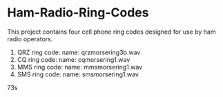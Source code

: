 # Ham-Radio-Ring-Codes

This project contains four cell phone ring codes designed for use by ham radio operators.

1. QRZ ring code: name: qrzmorsering3b.wav
2. CQ  ring code: name: cqmorsering1.wav
3. MMS ring code: name: mmsmorsering1.wav
4. SMS ring code: name: smsmorsering1.wav

73s
